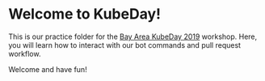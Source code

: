 # Welcome to KubeDay!

This is our practice folder for the [Bay Area KubeDay 2019](https://www.eventbrite.com/e/kubeday-bay-area-2019-tickets-55937071286)
workshop. Here, you will learn how to interact with our bot commands
and pull request workflow.

Welcome and have fun!
